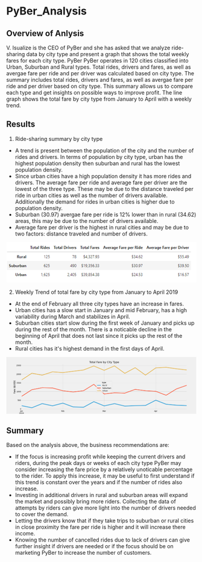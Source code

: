 # PyBer_Analysis

## Overview of Anlysis
V. Isualize is the CEO of PyBer and she has asked that we analyze ride-sharing data by city type and present a graph that shows the total weekly fares for each city type. PyBer 
PyBer operates in 120 cities classified into Urban, Suburban and Rural types. Total rides, drivers and fares, as well as avergae fare per ride and per driver was calculated based on city type. 
The summary includes total rides, drivers and fares, as well as avergae fare per ride and per driver based on city type. This summary allows us to compare each type and get insights on possible ways to improve profit. The line graph shows the total fare by city type from January to April with a weekly trend. 
## Results
1. Ride-sharing summary by city type
- A trend is present between the population of the city and the number of rides and drivers. In terms of population by city type, urban has the highest population density then suburban and rural has the lowest population density.
- Since urban cities have a high population density it has more rides and drivers. The average fare per ride and average fare per driver are the lowest of the three type. These may be due to the distance traveled per ride in urban cities as well as the number of drivers available. Additionally the demand for rides in urban cities is higher due to population density. 
- Suburban (30.97) avergae fare per ride is 12% lower than in rural (34.62) areas, this may be due to the number of drivers available.
- Average fare per driver is the highest in rural cities and may be due to two factors: distance traveled and number of drivers. 

 ![Alt text](https://github.com/Jimena-QM/PyBer_Analysis/blob/main/analysis/ride_sharing_summary.PNG "PyBer Ride-Sharing Summary by City Type")
 
 2. Weekly Trend of total fare by city type from January to April 2019
 -  At the end of February all three city types have an increase in fares.
 -  Urban cities has a slow start in January and mid February, has a high variability during March and stabilizes in April.
 -  Suburban cities start slow during the first week of January and picks up during the rest of the month. There is a noticable decline in the beginning of April that does not last since it picks up the rest of the month. 
 -  Rural cities has it's highest demand in the first days of April. 
 
 ![Alt text](https://github.com/Jimena-QM/PyBer_Analysis/blob/main/analysis/PyBer_fare_summary.png "Total Fare by City Type Graph") 



## Summary
Based on the analysis above, the business recommendations are: 

- If the focus is increasing profit while keeping the current drivers and riders, during the peak days or weeks of each city type PyBer may consider increasing the fare price by a relatively unoticable percentage to the rider. To apply this increase, it may be useful to first understand if this trend is constant over the years and if the number of rides also increase. 
- Investing in additional drivers in rural and suburban areas will expand the market and possibly bring more riders. Collecting the data of attempts by riders can give more light into the number of drivers needed to cover the demand.
-  Letting the drivers know that if they take trips to suburban or rural cities in close proximity the fare per ride is higher and it will increase there income.  
- Knowing the number of cancelled rides due to lack of drivers can give further insight if drivers are needed or if the focus should be on marketing PyBer to increase the number of customers. 



